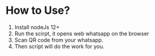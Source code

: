 # How to Use?
1. Install nodeJs 12+
2. Run the scirpt, it opens web whatsapp on the browser
3. Scan QR code from your whatsapp.
4. Then script will do the work for you.
